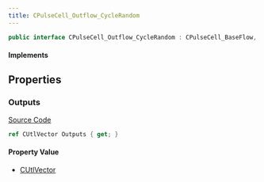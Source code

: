 ```yaml
---
title: CPulseCell_Outflow_CycleRandom
---
```


```csharp
public interface CPulseCell_Outflow_CycleRandom : CPulseCell_BaseFlow, CPulseCell_Base, ISchemaClass<CPulseCell_Base>, ISchemaClass<CPulseCell_BaseFlow>, ISchemaClass<CPulseCell_Outflow_CycleRandom>, ISchemaField, ISchemaClass, INativeHandle
```

#### Implements

## Properties

### Outputs

[Source Code](https://github.com/swiftly-solution/swiftlys2/blob/beta/managed/src/SwiftlyS2.Generated/Schemas/Interfaces/CPulseCell_Outflow_CycleRandom.cs#L17)

```csharp
ref CUtlVector Outputs { get; }
```

#### Property Value

- [CUtlVector](/docs/api/)

